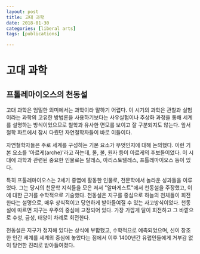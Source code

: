```yaml
---
layout: post
title: 고대 과학
date: 2018-01-30
categories: [liberal arts]
tags: [publications]

---
```


# 고대 과학

## 프톨레마이오스의 천동설

고대 과학은 엄밀한 의미에서는 과학이라 말하기 어렵다. 이 시기의 과학은 관찰과 실험이라는 과학의 고유한 방법론을 사용하기보다는 사유실험이나 추상화 과정을 통해 세계를 설명하는 방식이었으므로 철학과 유사한 면모를 보이고 잘 구분되지도 않는다. 앞서 철학 파트에서 잠시 다뤘던 자연철학자들이 바로 이들이다.

자연철학자들은 주로 세계를 구성하는 기본 요소가 무엇인지에 대해 논의했다. 이런 기본 요소를 '아르케(arche)'라고 하는데, 물, 불, 원자 등이 아르케의 후보들이었다. 이 시대에 과학과 관련된 중요한 인물로는 탈레스, 아리스토텔레스, 프톨레마이오스 등이 있다.

특히 프톨레마이오스는 2세기 중엽에 활동한 인물로, 천문학에서 놀라운 성과들을 이루었다. 그는 당시의 천문학 지식들을 모은 저서 "알마게스트"에서 천동설을 주장했고, 이에 대한 근거를 수학적으로 기술했다. 천동설은 지구를 중심으로 하늘의 천체들이 회전한다는 설명으로, 매우 상식적이고 당연하게 받아들여질 수 있는 사고방식이었다. 천동설에 따르면 지구는 우주의 중심에 고정되어 있다. 가장 가깝게 달이 회전하고 그 바깥으로 수성, 금성, 태양이 차례로 회전한다.

천동설은 지구가 정지해 있다는 상식에 부합했고, 수학적으로 예측되었으며, 신이 창조한 인간 세계를 세계의 중심에 놓았다는 점에서 이후 1400년간 유럽인들에게 거부감 없이 당연한 진리로 받아들여졌다.

